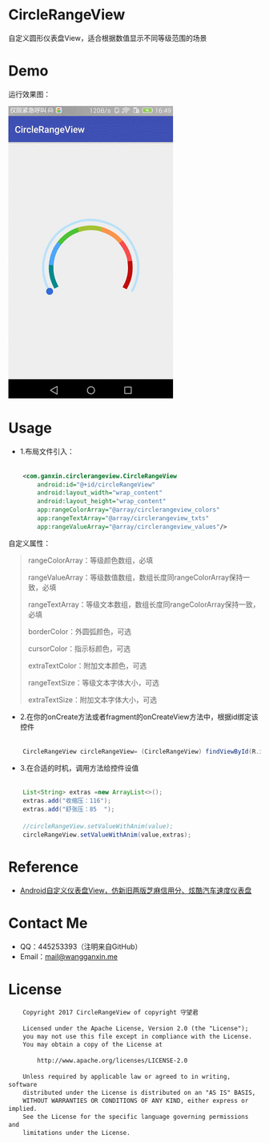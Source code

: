 # CircleRangeView
自定义圆形仪表盘View，适合根据数值显示不同等级范围的场景 

# Demo

运行效果图：

![CircleRangeView](/images/circle-range-view.gif)

# Usage

- 1.布局文件引入：

```XML

    <com.ganxin.circlerangeview.CircleRangeView
        android:id="@+id/circleRangeView"
        android:layout_width="wrap_content"
        android:layout_height="wrap_content"
        app:rangeColorArray="@array/circlerangeview_colors"
        app:rangeTextArray="@array/circlerangeview_txts"
        app:rangeValueArray="@array/circlerangeview_values"/>

```

自定义属性：

> rangeColorArray：等级颜色数组，必填
> 
> rangeValueArray：等级数值数组，数组长度同rangeColorArray保持一致，必填
> 
> rangeTextArray：等级文本数组，数组长度同rangeColorArray保持一致，必填
> 
> borderColor：外圆弧颜色，可选
> 
> cursorColor：指示标颜色，可选
> 
> extraTextColor：附加文本颜色，可选
> 
> rangeTextSize：等级文本字体大小，可选
> 
> extraTextSize：附加文本字体大小，可选
> 


- 2.在你的onCreate方法或者fragment的onCreateView方法中，根据id绑定该控件

```Java

    CircleRangeView circleRangeView= (CircleRangeView) findViewById(R.id.circleRangeView);

```

- 3.在合适的时机，调用方法给控件设值

```Java

    List<String> extras =new ArrayList<>();
    extras.add("收缩压：116");
    extras.add("舒张压：85  ");

    //circleRangeView.setValueWithAnim(value);
    circleRangeView.setValueWithAnim(value,extras);

```

# Reference

- [Android自定义仪表盘View，仿新旧两版芝麻信用分、炫酷汽车速度仪表盘](https://github.com/woxingxiao/DashboardView) 

# Contact Me

- QQ：445253393（注明来自GitHub）
- Email：mail@wangganxin.me

# License
   		Copyright 2017 CircleRangeView of copyright 守望君

   		Licensed under the Apache License, Version 2.0 (the "License");
   		you may not use this file except in compliance with the License.
   		You may obtain a copy of the License at

       		http://www.apache.org/licenses/LICENSE-2.0

   		Unless required by applicable law or agreed to in writing, software
   		distributed under the License is distributed on an "AS IS" BASIS,
   		WITHOUT WARRANTIES OR CONDITIONS OF ANY KIND, either express or implied.
   		See the License for the specific language governing permissions and
   		limitations under the License.